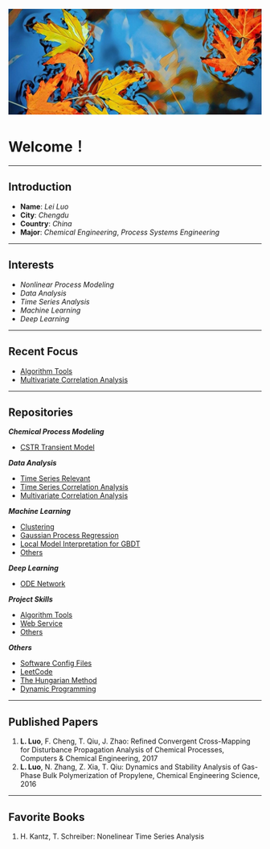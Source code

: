 <script type="text/x-mathjax-config">
    MathJax.Hub.Config({
      tex2jax: {
        skipTags: ['script', 'noscript', 'style', 'textarea', 'pre'],
        inlineMath: [['$','$']]
      }
    });
</script>
<script src="https://cdn.mathjax.org/mathjax/latest/MathJax.js?config=TeX-AMS-MML_HTMLorMML" type="text/javascript"></script>


![封面](img/wall_paper.jpg)


# Welcome！
***

## Introduction
* **Name**: *Lei Luo*
* **City**: *Chengdu*
* **Country**: *China*
* **Major**: *Chemical Engineering*, *Process Systems Engineering*

***
## Interests
* *Nonlinear Process Modeling*
* *Data Analysis*
* *Time Series Analysis*
* *Machine Learning*
* *Deep Learning*

***
## Recent Focus
* [Algorithm Tools](https://github.com/Ulti-Dreisteine/algorithm-tools)
* [Multivariate Correlation Analysis](https://github.com/Ulti-Dreisteine/multivariate-correlation-analysis)

***
## Repositories
***Chemical Process Modeling***
* [CSTR Transient Model](https://github.com/Ulti-Dreisteine/cstr_transient_model)

***Data Analysis***
* [Time Series Relevant](https://github.com/Ulti-Dreisteine/time_series_relevant)
* [Time Series Correlation Analysis](https://ulti-dreisteine.github.io/time-series-correlaltion-analysis/)
* [Multivariate Correlation Analysis](https://github.com/Ulti-Dreisteine/multivariate-correlation-analysis)

***Machine Learning***
* [Clustering](https://github.com/Ulti-Dreisteine/clustering_algorithm)
* [Gaussian Process Regression](https://ulti-dreisteine.github.io/gaussian-process-regression/)  
* [Local Model Interpretation for GBDT](https://ulti-dreisteine.github.io/local-interpretation-for-gbdt/)
* [Others](https://github.com/Ulti-Dreisteine/machine_learning)

***Deep Learning***
* [ODE Network](https://github.com/Ulti-Dreisteine/ode_network)

***Project Skills***
* [Algorithm Tools](https://github.com/Ulti-Dreisteine/algorithm-tools)
* [Web Service](https://github.com/Ulti-Dreisteine/web_service)
* [Others](https://github.com/Ulti-Dreisteine/project-tools-and-skills)

***Others***
* [Software Config Files](https://github.com/Ulti-Dreisteine/software-config-files)
* [LeetCode](https://github.com/Ulti-Dreisteine/LeetCode)
* [The Hungarian Method](https://github.com/Ulti-Dreisteine/the-hungarian-method)
* [Dynamic Programming](https://github.com/Ulti-Dreisteine/dynamic_programming)

***
## Published Papers
1. **L. Luo**, F. Cheng, T. Qiu, J. Zhao: Refined Convergent Cross-Mapping for Disturbance Propagation Analysis of Chemical Processes, Computers & Chemical Engineering, 2017  
2. **L. Luo**, N. Zhang, Z. Xia, T. Qiu: Dynamics and Stability Analysis of Gas-Phase Bulk Polymerization of Propylene, Chemical Engineering Science, 2016

***
## Favorite Books
1. H. Kantz, T. Schreiber: Nonelinear Time Series Analysis
